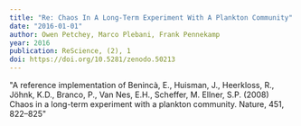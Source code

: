```yaml
---
title: "Re: Chaos In A Long-Term Experiment With A Plankton Community"
date: "2016-01-01"
author: Owen Petchey, Marco Plebani, Frank Pennekamp
year: 2016
publication: ReScience, (2), 1
doi: https://doi.org/10.5281/zenodo.50213
---
```


"A reference implementation of Benincà, E., Huisman, J., Heerkloss, R., Jöhnk, K.D., Branco, P., Van Nes, E.H., Scheffer, M. Ellner, S.P. (2008) Chaos in a long-term experiment with a plankton community. Nature, 451, 822–825"
